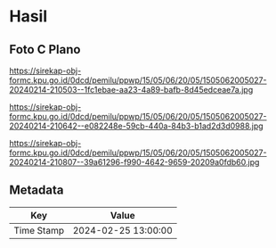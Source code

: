 # Hasil

## Foto C Plano

https://sirekap-obj-formc.kpu.go.id/0dcd/pemilu/ppwp/15/05/06/20/05/1505062005027-20240214-210503--1fc1ebae-aa23-4a89-bafb-8d45edceae7a.jpg

https://sirekap-obj-formc.kpu.go.id/0dcd/pemilu/ppwp/15/05/06/20/05/1505062005027-20240214-210642--e082248e-59cb-440a-84b3-b1ad2d3d0988.jpg

https://sirekap-obj-formc.kpu.go.id/0dcd/pemilu/ppwp/15/05/06/20/05/1505062005027-20240214-210807--39a61296-f990-4642-9659-20209a0fdb60.jpg


## Metadata

| Key        | Value               |
| ---------- | ------------------- |
| Time Stamp | 2024-02-25 13:00:00 |



